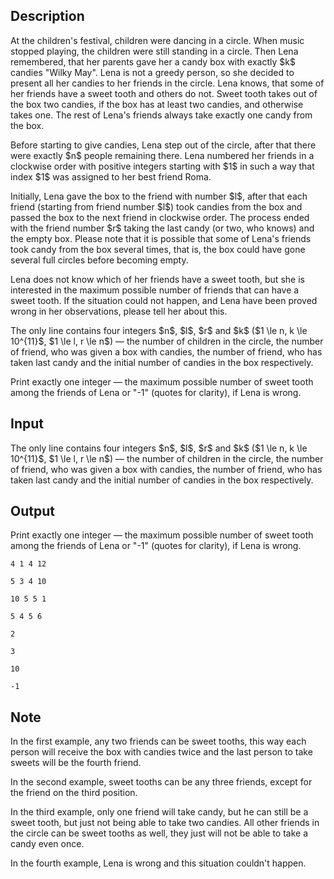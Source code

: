 ## Description

<div><p>At the children's festival, children were dancing in a circle. When music stopped playing, the children were still standing in a circle. Then Lena remembered, that her parents gave her a candy box with exactly $k$ candies "Wilky&nbsp;May". Lena is not a greedy person, so she decided to present all her candies to her friends in the circle. Lena knows, that some of her friends have a sweet tooth and others do not. Sweet tooth takes out of the box two candies, if the box has at least two candies, and otherwise takes one. The rest of Lena's friends always take exactly one candy from the box.</p><p>Before starting to give candies, Lena step out of the circle, after that there were exactly $n$ people remaining there. Lena numbered her friends in a clockwise order with positive integers starting with $1$ in such a way that index $1$ was assigned to her best friend Roma.</p><p>Initially, Lena gave the box to the friend with number $l$, after that each friend (starting from friend number $l$) took candies from the box and passed the box to the next friend in clockwise order. The process ended with the friend number $r$ taking the last candy (or two, who knows) and the empty box. Please note that it is possible that some of Lena's friends took candy from the box several times, that is, the box could have gone several full circles before becoming empty.</p><p>Lena does not know which of her friends have a sweet tooth, but she is interested in the maximum possible number of friends that can have a sweet tooth. If the situation could not happen, and Lena have been proved wrong in her observations, please tell her about this.</p></div><div class="input-specification"><p>The only line contains four integers $n$, $l$, $r$ and $k$ ($1 \le n, k \le 10^{11}$, $1 \le l, r \le n$)&nbsp;— the number of children in the circle, the number of friend, who was given a box with candies, the number of friend, who has taken last candy and the initial number of candies in the box respectively.</p></div><div class="output-specification"><p>Print exactly one integer&nbsp;— the maximum possible number of sweet tooth among the friends of Lena or "<span class="tex-font-style-tt">-1</span>" (quotes for clarity), if Lena is wrong.</p></div>

## Input

<p>The only line contains four integers $n$, $l$, $r$ and $k$ ($1 \le n, k \le 10^{11}$, $1 \le l, r \le n$)&nbsp;— the number of children in the circle, the number of friend, who was given a box with candies, the number of friend, who has taken last candy and the initial number of candies in the box respectively.</p>

## Output

<p>Print exactly one integer&nbsp;— the maximum possible number of sweet tooth among the friends of Lena or "<span class="tex-font-style-tt">-1</span>" (quotes for clarity), if Lena is wrong.</p>





```input1
4 1 4 12

```




```input2
5 3 4 10

```




```input3
10 5 5 1

```




```input4
5 4 5 6

```




```output1
2

```




```output2
3

```




```output3
10

```




```output4
-1

```



## Note

<p>In the first example, any two friends can be sweet tooths, this way each person will receive the box with candies twice and the last person to take sweets will be the fourth friend.</p><p>In the second example, sweet tooths can be any three friends, except for the friend on the third position.</p><p>In the third example, only one friend will take candy, but he can still be a sweet tooth, but just not being able to take two candies. All other friends in the circle can be sweet tooths as well, they just will not be able to take a candy even once.</p><p>In the fourth example, Lena is wrong and this situation couldn't happen.</p>
